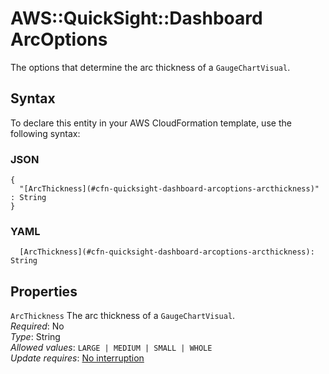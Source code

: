 # AWS::QuickSight::Dashboard ArcOptions<a name="aws-properties-quicksight-dashboard-arcoptions"></a>

The options that determine the arc thickness of a `GaugeChartVisual`\.

## Syntax<a name="aws-properties-quicksight-dashboard-arcoptions-syntax"></a>

To declare this entity in your AWS CloudFormation template, use the following syntax:

### JSON<a name="aws-properties-quicksight-dashboard-arcoptions-syntax.json"></a>

```
{
  "[ArcThickness](#cfn-quicksight-dashboard-arcoptions-arcthickness)" : String
}
```

### YAML<a name="aws-properties-quicksight-dashboard-arcoptions-syntax.yaml"></a>

```
  [ArcThickness](#cfn-quicksight-dashboard-arcoptions-arcthickness): String
```

## Properties<a name="aws-properties-quicksight-dashboard-arcoptions-properties"></a>

`ArcThickness` <a name="cfn-quicksight-dashboard-arcoptions-arcthickness"></a>
The arc thickness of a `GaugeChartVisual`\.  
_Required_: No  
_Type_: String  
_Allowed values_: `LARGE | MEDIUM | SMALL | WHOLE`  
_Update requires_: [No interruption](https://docs.aws.amazon.com/AWSCloudFormation/latest/UserGuide/using-cfn-updating-stacks-update-behaviors.html#update-no-interrupt)
